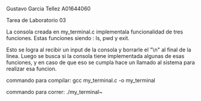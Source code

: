 Gustavo Garcia Tellez
A01644060

Tarea de Laboratorio 03

La consola creada en my_terminal.c implementala funcionalidad de tres funciones.
Estas funciones siendo : ls, pwd y exit.

Esto se logra al recibir un input de la consola y borrarle el "\n" al final de la linea.
Luego se busca si la consola tiene implementada algunas de esas funciones,
y en caso de que eso se cumpla hace un llamado al sistema para realizar esa funcion.

commando para compilar:
gcc my_terminal.c -o my_terminal

commando para correr:
./my_terminal~